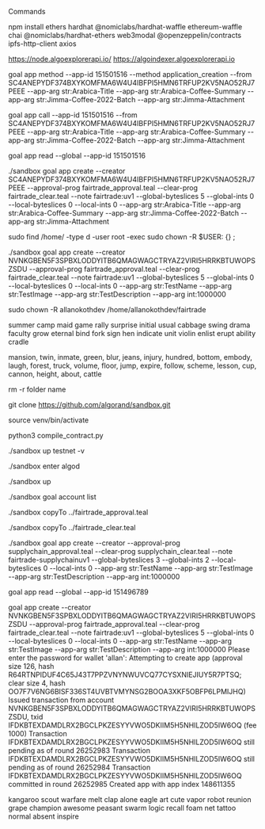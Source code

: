 Commands

npm install ethers hardhat @nomiclabs/hardhat-waffle ethereum-waffle chai @nomiclabs/hardhat-ethers web3modal @openzeppelin/contracts ipfs-http-client axios

https://node.algoexplorerapi.io/
https://algoindexer.algoexplorerapi.io

goal app method --app-id 151501516 --method application_creation --from SC4ANEPYDF374BXYKOMFMA6W4U4IBFPI5HMN6TRFUP2KV5NAO52RJ7PEEE --app-arg str:Arabica-Title --app-arg str:Arabica-Coffee-Summary --app-arg str:Jimma-Coffee-2022-Batch --app-arg str:Jimma-Attachment

goal app call --app-id 151501516 --from SC4ANEPYDF374BXYKOMFMA6W4U4IBFPI5HMN6TRFUP2KV5NAO52RJ7PEEE --app-arg str:Arabica-Title --app-arg str:Arabica-Coffee-Summary --app-arg str:Jimma-Coffee-2022-Batch --app-arg str:Jimma-Attachment

goal app read --global --app-id 151501516

./sandbox goal app create --creator SC4ANEPYDF374BXYKOMFMA6W4U4IBFPI5HMN6TRFUP2KV5NAO52RJ7PEEE --approval-prog fairtrade_approval.teal --clear-prog fairtrade_clear.teal --note fairtrade:uv1 --global-byteslices 5 --global-ints 0 --local-byteslices 0 --local-ints 0 --app-arg str:Arabica-Title --app-arg str:Arabica-Coffee-Summary --app-arg str:Jimma-Coffee-2022-Batch --app-arg str:Jimma-Attachment

sudo find /home/ -type d -user root -exec sudo chown -R $USER: {}  \;

./sandbox goal app create --creator NVNKGBEN5F3SPBXLODDYITB6QMAGWAGCTRYAZ2VIRI5HRRKBTUWOPSZSDU --approval-prog fairtrade_approval.teal --clear-prog fairtrade_clear.teal --note fairtrade:uv1 --global-byteslices 5 --global-ints 0 --local-byteslices 0 --local-ints 0 --app-arg str:TestName --app-arg str:TestImage --app-arg str:TestDescription --app-arg int:1000000

sudo chown -R allanokothdev /home/allanokothdev/fairtrade

summer camp maid game rally surprise initial usual cabbage swing drama faculty grow eternal bind fork sign hen indicate unit violin enlist erupt ability cradle

mansion, twin, inmate, green, blur, jeans, injury, hundred, bottom, embody, laugh, forest, truck, volume, floor, jump, expire, follow, scheme, lesson, cup, cannon, height, about, cattle

rm -r folder name

git clone https://github.com/algorand/sandbox.git

source venv/bin/activate

python3 compile_contract.py

./sandbox up testnet -v 

./sandbox enter algod

./sandbox up

./sandbox goal account list

./sandbox copyTo ../fairtrade_approval.teal

./sandbox copyTo ../fairtrade_clear.teal

./sandbox goal app create --creator  --approval-prog supplychain_approval.teal --clear-prog supplychain_clear.teal --note fairtrade-supplychainuv1 --global-byteslices 3 --global-ints 2 --local-byteslices 0 --local-ints 0 --app-arg str:TestName --app-arg str:TestImage --app-arg str:TestDescription --app-arg int:1000000

goal app read --global --app-id 151496789

 goal app create --creator NVNKGBEN5F3SPBXLODDYITB6QMAGWAGCTRYAZ2VIRI5HRRKBTUWOPSZSDU --approval-prog fairtrade_approval.teal --clear-prog fairtrade_clear.teal --note fairtrade:uv1 --global-byteslices 5 --global-ints 0 --local-byteslices 0 --local-ints 0 --app-arg str:TestName --app-arg str:TestImage --app-arg str:TestDescription --app-arg int:1000000
Please enter the password for wallet 'allan': 
Attempting to create app (approval size 126, hash R64RTNPIDUF4C65J43T7PPZVNYNWUVCQ77CYSXNIEJIUY5R7PTSQ; clear size 4, hash OO7F7V6NG6BISF336ST4UVBTVMYNSG2BOOA3XKF5OBFP6LPMIJHQ)
Issued transaction from account NVNKGBEN5F3SPBXLODDYITB6QMAGWAGCTRYAZ2VIRI5HRRKBTUWOPSZSDU, txid IFDKBTEXDAMDLRX2BGCLPKZESYYVWO5DKIIM5H5NHILZOD5IW6OQ (fee 1000)
Transaction IFDKBTEXDAMDLRX2BGCLPKZESYYVWO5DKIIM5H5NHILZOD5IW6OQ still pending as of round 26252983
Transaction IFDKBTEXDAMDLRX2BGCLPKZESYYVWO5DKIIM5H5NHILZOD5IW6OQ still pending as of round 26252984
Transaction IFDKBTEXDAMDLRX2BGCLPKZESYYVWO5DKIIM5H5NHILZOD5IW6OQ committed in round 26252985
Created app with app index 148611355




kangaroo scout warfare melt clap alone eagle art cute vapor robot reunion grape champion awesome peasant swarm logic recall foam net tattoo normal absent inspire


